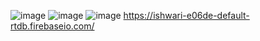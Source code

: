 ![image](https://github.com/user-attachments/assets/61398516-812e-4b96-9bf8-4431219914f3)
![image](https://github.com/user-attachments/assets/d21a943a-5a04-4b8f-87f6-1a0effa41eea)
![image](https://github.com/user-attachments/assets/3bf9c002-9253-4cbc-a08b-1629025f1e55)
https://ishwari-e06de-default-rtdb.firebaseio.com/
